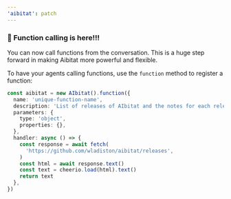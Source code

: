 ```yaml
---
'aibitat': patch
---
```


### 🎉 Function calling is here!!!

You can now call functions from the conversation. This is a huge step forward in
making Aibitat more powerful and flexible.

To have your agents calling functions, use the `function` method to register a
function:

```ts
const aibitat = new AIbitat().function({
  name: 'unique-function-name',
  description: 'List of releases of AIbitat and the notes for each release.',
  parameters: {
    type: 'object',
    properties: {},
  },
  handler: async () => {
    const response = await fetch(
      'https://github.com/wladiston/aibitat/releases',
    )
    const html = await response.text()
    const text = cheerio.load(html).text()
    return text
  },
})
```
